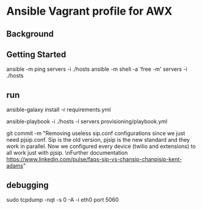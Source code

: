 # Ansible Vagrant profile for AWX

## Background

## Getting Started

ansible -m ping servers -i ./hosts 
ansible -m shell -a 'free -m'  servers -i ./hosts 



## run

ansible-galaxy install -r requirements.yml

ansible-playbook -i ./hosts -l servers provisioning/playbook.yml 

git commit -m "Removing useless sip.conf configurations since we just need pjsip.conf. Sip is the old version, pjsip is the new standard and they work in parallel. Now we configured every device (twilio and extensions) to all work just with pjsip. \nFurther documentation https://www.linkedin.com/pulse/faqs-sip-vs-chansip-chanpjsip-kent-adams"

## debugging

sudo tcpdump -nqt -s 0 -A -i eth0 port 5060

